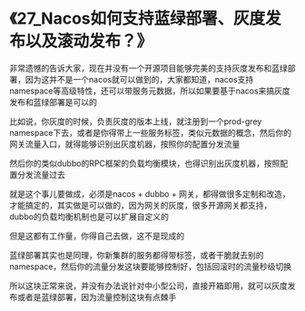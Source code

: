# 《27_Nacos如何支持蓝绿部署、灰度发布以及滚动发布？》

非常遗憾的告诉大家，现在并没有一个开源项目能够完美的支持灰度发布和蓝绿部署，因为这并不是一个nacos就可以做到的，大家都知道，nacos支持namespace等高级特性，还可以带服务元数据，所以如果要基于nacos来搞灰度发布和蓝绿部署是可以的

比如说，你灰度的时候，负责灰度的版本上线，就注册到一个prod-grey namespace下去，或者是你得带上一些服务标签，类似元数据的概念，然后你的网关流量入口，就得能够识别出灰度机器，按照你的配置分发流量

然后你的类似dubbo的RPC框架的负载均衡模块，也得识别出灰度机器，按照配置分发流量过去

就是这个事儿要做成，必须是nacos + dubbo + 网关，都得做很多定制和改造，才能搞定的，其实做是可以做的，因为网关的灰度，很多开源网关都支持，dubbo的负载均衡机制也是可以扩展自定义的

但是这都有工作量，你得自己去做，这不是现成的

蓝绿部署其实也是同理，你新集群的服务都得带标签，或者干脆就去别的namespace，然后你的流量分发这块要能够控制好，包括回滚时的流量秒级切换

所以这块正常来说，并没有办法说针对中小型公司，直接开箱即用，就可以灰度发布或者是蓝绿部署，因为流量控制这块有点棘手


